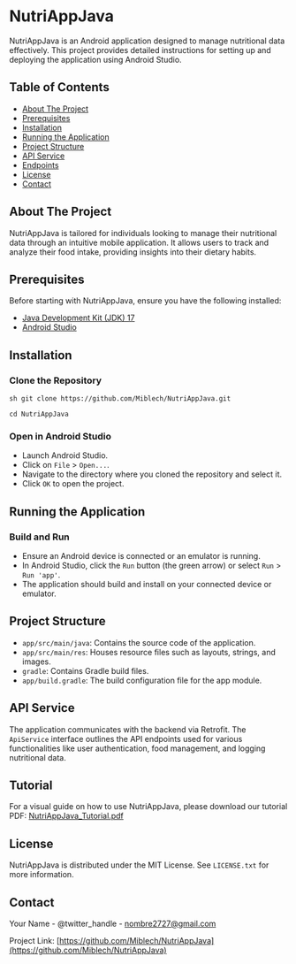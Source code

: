 # NutriAppJava

NutriAppJava is an Android application designed to manage nutritional data effectively. This project provides detailed instructions for setting up and deploying the application using Android Studio.

## Table of Contents
- [About The Project](#about-the-project)
- [Prerequisites](#prerequisites)
- [Installation](#installation)
- [Running the Application](#running-the-application)
- [Project Structure](#project-structure)
- [API Service](#api-service)
- [Endpoints](#endpoints)
- [License](#license)
- [Contact](#contact)

## About The Project

NutriAppJava is tailored for individuals looking to manage their nutritional data through an intuitive mobile application. It allows users to track and analyze their food intake, providing insights into their dietary habits.

## Prerequisites

Before starting with NutriAppJava, ensure you have the following installed:
- [Java Development Kit (JDK) 17](https://www.oracle.com/java/technologies/javase-jdk17-downloads.html)
- [Android Studio](https://developer.android.com/studio)

## Installation

### Clone the Repository
```sh git clone https://github.com/Miblech/NutriAppJava.git```

```cd NutriAppJava```

### Open in Android Studio

- Launch Android Studio.
- Click on `File` > `Open...`.
- Navigate to the directory where you cloned the repository and select it.
- Click `OK` to open the project.

## Running the Application

### Build and Run

- Ensure an Android device is connected or an emulator is running.
- In Android Studio, click the `Run` button (the green arrow) or select `Run` > `Run 'app'`.
- The application should build and install on your connected device or emulator.

## Project Structure

- `app/src/main/java`: Contains the source code of the application.
- `app/src/main/res`: Houses resource files such as layouts, strings, and images.
- `gradle`: Contains Gradle build files.
- `app/build.gradle`: The build configuration file for the app module.

## API Service

The application communicates with the backend via Retrofit. The `ApiService` interface outlines the API endpoints used for various functionalities like user authentication, food management, and logging nutritional data.

## Tutorial

For a visual guide on how to use NutriAppJava, please download our tutorial PDF: [NutriAppJava_Tutorial.pdf](NutriAppJava_Tutorial.pdf)

## License

NutriAppJava is distributed under the MIT License. See `LICENSE.txt` for more information.

## Contact

Your Name - @twitter_handle - nombre2727@gmail.com

Project Link: [https://github.com/Miblech/NutriAppJava](https://github.com/Miblech/NutriAppJava)
